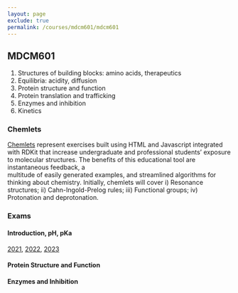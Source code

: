 ```yaml
---
layout: page 
exclude: true
permalink: /courses/mdcm601/mdcm601
---
```


## MDCM601

1. Structures of building blocks: amino acids, therapeutics
2. Equilibria: acidity, diffusion
3. Protein structure and function
4. Protein translation and trafficking
5. Enzymes and inhibition
6. Kinetics 

### Chemlets
[Chemlets](/courses/mdcm601/chemlets/chemlets.html) represent exercises built using HTML and Javascript integrated with RDKit that increase undergraduate and professional students’ exposure to molecular structures. The benefits of this educational tool are instantaneous feedback, a   
multitude of easily generated examples, and streamlined algorithms for thinking about chemistry. Initially, chemlets will cover i) Resonance structures; ii) Cahn-Ingold-Prelog rules;
iii) Functional groups; iv) Protonation and deprotonation.

### Exams
#### Introduction, pH, pKa
[2021](/courses/mdcm601/MDCM601_2021_Exam1_Key.pdf), [2022](/courses/mdcm601/MDCM601_2022_Exam1_Key.pdf), [2023](/courses/mdcm601/MDCM601_2023_Exam1_Key.pdf)

#### Protein Structure and Function

#### Enzymes and Inhibition